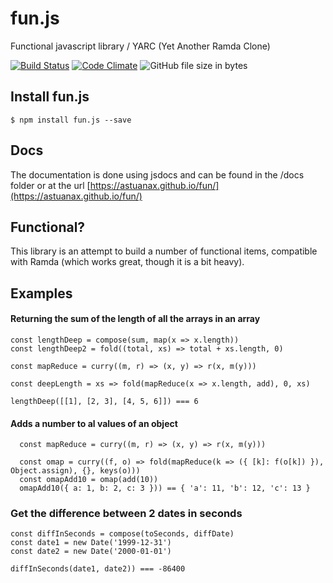 # fun.js
Functional javascript library / YARC (Yet Another Ramda Clone)

[![Build Status](https://travis-ci.org/astuanax/fun.svg?branch=master)](https://travis-ci.org/astuanax/fun)  [![Code Climate](https://codeclimate.com/github/astuanax/fun/badges/gpa.svg)](https://codeclimate.com/github/astuanax/fun) ![GitHub file size in bytes](https://img.badgesize.io/astuanax/fun/master/lib/fun.js.min.js.svg?compression=gzip)


## Install fun.js

```$ npm install fun.js --save``` 


## Docs

The documentation is done using jsdocs and can be found in the /docs folder or at the url [https://astuanax.github.io/fun/](https://astuanax.github.io/fun/)

## Functional?

This library is an attempt to build a number of functional items, compatible with Ramda (which works great, though it is a bit heavy).


## Examples

#### Returning the sum of the length of all the arrays in an array

````
const lengthDeep = compose(sum, map(x => x.length))
const lengthDeep2 = fold((total, xs) => total + xs.length, 0)
    
const mapReduce = curry((m, r) => (x, y) => r(x, m(y)))

const deepLength = xs => fold(mapReduce(x => x.length, add), 0, xs)

lengthDeep([[1], [2, 3], [4, 5, 6]]) === 6

````

#### Adds a number to al values of an object

```
  const mapReduce = curry((m, r) => (x, y) => r(x, m(y)))

  const omap = curry((f, o) => fold(mapReduce(k => ({ [k]: f(o[k]) }), Object.assign), {}, keys(o)))
  const omapAdd10 = omap(add(10))
  omapAdd10({ a: 1, b: 2, c: 3 })) == { 'a': 11, 'b': 12, 'c': 13 }

```


### Get the difference between 2 dates in seconds

```
const diffInSeconds = compose(toSeconds, diffDate)
const date1 = new Date('1999-12-31')
const date2 = new Date('2000-01-01')
   
diffInSeconds(date1, date2)) === -86400
```


